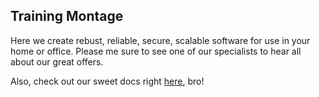 ## Training Montage

Here we create rebust, reliable, secure, scalable software for use in your home or office.
Please me sure to see one of our specialists to hear all about our great offers.

Also, check out our sweet docs right [here](test), bro!
